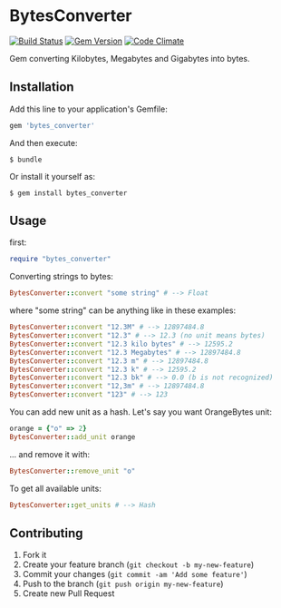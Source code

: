 # BytesConverter
[![Build Status](https://travis-ci.org/wasilak/bytes_converter.svg?branch=master)](https://travis-ci.org/wasilak/bytes_converter) [![Gem Version](https://badge.fury.io/rb/bytes_converter.svg)](http://badge.fury.io/rb/bytes_converter) [![Code Climate](https://codeclimate.com/github/wasilak/bytes_converter/badges/gpa.svg)](https://codeclimate.com/github/wasilak/bytes_converter)

Gem converting Kilobytes, Megabytes and Gigabytes into bytes.

## Installation

Add this line to your application's Gemfile:

```ruby
gem 'bytes_converter'
```

And then execute:

```
$ bundle
```

Or install it yourself as:

```
$ gem install bytes_converter
```

## Usage

first:

```ruby
require "bytes_converter"
```

Converting strings to bytes:

```ruby
BytesConverter::convert "some string" # --> Float
```

where "some string" can be anything like in these examples:

```ruby
BytesConverter::convert "12.3M" # --> 12897484.8
BytesConverter::convert "12.3" # --> 12.3 (no unit means bytes)
BytesConverter::convert "12.3 kilo bytes" # --> 12595.2
BytesConverter::convert "12.3 Megabytes" # --> 12897484.8
BytesConverter::convert "12.3 m" # --> 12897484.8
BytesConverter::convert "12.3 k" # --> 12595.2
BytesConverter::convert "12.3 bk" # --> 0.0 (b is not recognized)
BytesConverter::convert "12,3m" # --> 12897484.8
BytesConverter::convert "123" # --> 123
```

You can add new unit as a hash. Let's say you want OrangeBytes unit:

```ruby
orange = {"o" => 2}
BytesConverter::add_unit orange
```

... and remove it with:

```ruby
BytesConverter::remove_unit "o"
```

To get all available units:

```ruby
BytesConverter::get_units # --> Hash
```

## Contributing

1. Fork it
2. Create your feature branch (`git checkout -b my-new-feature`)
3. Commit your changes (`git commit -am 'Add some feature'`)
4. Push to the branch (`git push origin my-new-feature`)
5. Create new Pull Request
